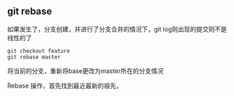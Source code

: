 ## git rebase

如果发生了，分支创建，并进行了分支合并的情况下，git log则出现的提交则不是线性的了

```shell
git checkout feature
git rebase master
```

将当前的分支，重新将base更改为master所在的分支情况

Rebase 操作，首先找到最近最新的祖先，